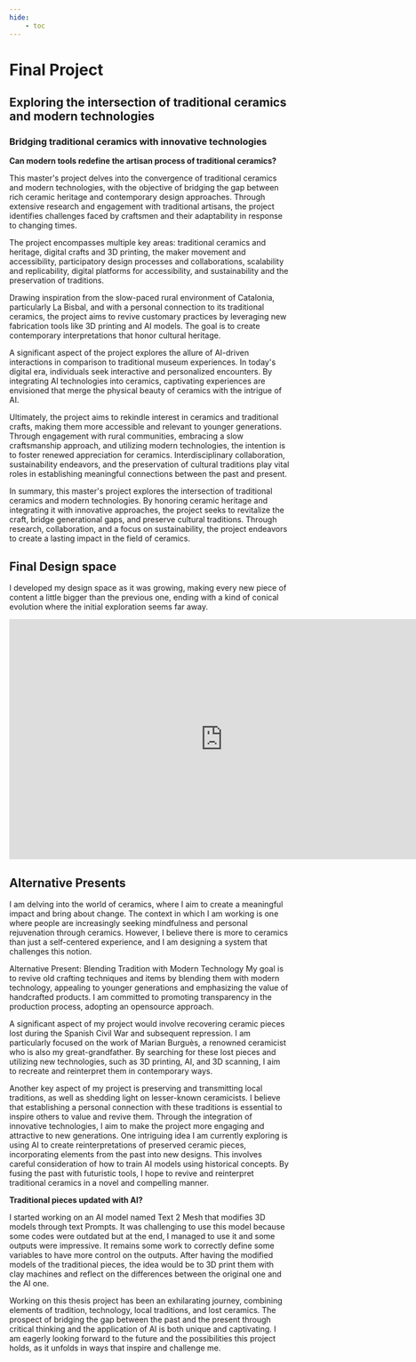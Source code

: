 ```yaml
---
hide:
    - toc
---
```


# Final Project

## Exploring the intersection of traditional ceramics and modern technologies

### Bridging traditional ceramics with innovative technologies
**Can modern tools redefine the artisan process of traditional ceramics?**

This master's project delves into the convergence of traditional ceramics and modern technologies, with the objective of bridging the gap between rich ceramic heritage and contemporary design approaches. Through extensive research and engagement with traditional artisans, the project identifies challenges faced by craftsmen and their adaptability in response to changing times.

The project encompasses multiple key areas: traditional ceramics and heritage, digital crafts and 3D printing, the maker movement and accessibility, participatory design processes and collaborations, scalability and replicability, digital platforms for accessibility, and sustainability and the preservation of traditions.

Drawing inspiration from the slow-paced rural environment of Catalonia, particularly La Bisbal, and with a personal connection to its traditional ceramics, the project aims to revive customary practices by leveraging new fabrication tools like 3D printing and AI models. The goal is to create contemporary interpretations that honor cultural heritage.

A significant aspect of the project explores the allure of AI-driven interactions in comparison to traditional museum experiences. In today's digital era, individuals seek interactive and personalized encounters. By integrating AI technologies into ceramics, captivating experiences are envisioned that merge the physical beauty of ceramics with the intrigue of AI.

Ultimately, the project aims to rekindle interest in ceramics and traditional crafts, making them more accessible and relevant to younger generations. Through engagement with rural communities, embracing a slow craftsmanship approach, and utilizing modern technologies, the intention is to foster renewed appreciation for ceramics. Interdisciplinary collaboration, sustainability endeavors, and the preservation of cultural traditions play vital roles in establishing meaningful connections between the past and present.

In summary, this master's project explores the intersection of traditional ceramics and modern technologies. By honoring ceramic heritage and integrating it with innovative approaches, the project seeks to revitalize the craft, bridge generational gaps, and preserve cultural traditions. Through research, collaboration, and a focus on sustainability, the project endeavors to create a lasting impact in the field of ceramics.

## Final Design space

I developed my design space as it was growing, making every new piece of content a little bigger than the previous one, ending with a kind of conical evolution where the initial exploration seems far away.

<iframe width="768" height="432" src="https://miro.com/app/live-embed/uXjVPOjb84I=/?moveToViewport=-35920,-42943,300923,164881&embedId=54502980465" frameborder="0" scrolling="no" allow="fullscreen; clipboard-read; clipboard-write" allowfullscreen></iframe>

## Alternative Presents

I am delving into the world of ceramics, where I aim to create a meaningful impact and bring about change. The context in which I am working is one where people are increasingly seeking mindfulness and personal rejuvenation through ceramics. However, I believe there is more to ceramics than just a self-centered experience, and I am designing a system that challenges this notion.

Alternative Present:
Blending Tradition with Modern Technology My goal is to revive old crafting techniques and items by blending them with modern technology, appealing to younger generations and emphasizing the value of handcrafted products. I am committed to promoting transparency in the production process, adopting an opensource approach.

A significant aspect of my project would involve recovering ceramic pieces lost during the Spanish Civil War and subsequent repression. I am particularly focused on the work of Marian Burguès, a renowned ceramicist who is also my great-grandfather. By searching for these lost pieces and utilizing new technologies, such as 3D printing, AI, and 3D scanning, I aim to recreate and reinterpret them in contemporary ways.

Another key aspect of my project is preserving and transmitting local traditions, as well as shedding light on lesser-known ceramicists. I believe that establishing a personal connection with these traditions is essential to inspire others to value and revive them. Through the integration of
innovative technologies, I aim to make the project more engaging and attractive to new generations.
One intriguing idea I am currently exploring is using AI to create reinterpretations of preserved ceramic pieces, incorporating elements from the past into new designs. This involves careful consideration of how to train AI models using historical concepts. By fusing the past with futuristic tools, I hope to revive and reinterpret traditional ceramics in a novel and compelling manner.

**Traditional pieces updated with AI?**

I started working on an AI model named Text 2 Mesh that modifies 3D models through text Prompts. It was challenging to use this model because some codes were outdated but at the end, I managed to use it and some outputs were impressive. It remains some work to correctly define some variables to have more control on the outputs. After having the modified models of the traditional pieces, the idea would be to 3D print them with clay machines and reflect on the differences between the original one and the AI one.

Working on this thesis project has been an exhilarating journey, combining elements of tradition, technology, local traditions, and lost ceramics. The prospect of bridging the gap between the past and the present through critical thinking and the application of AI is both unique and captivating. I am eagerly looking forward to the future and the possibilities this project holds, as it unfolds in ways that inspire and challenge me.
